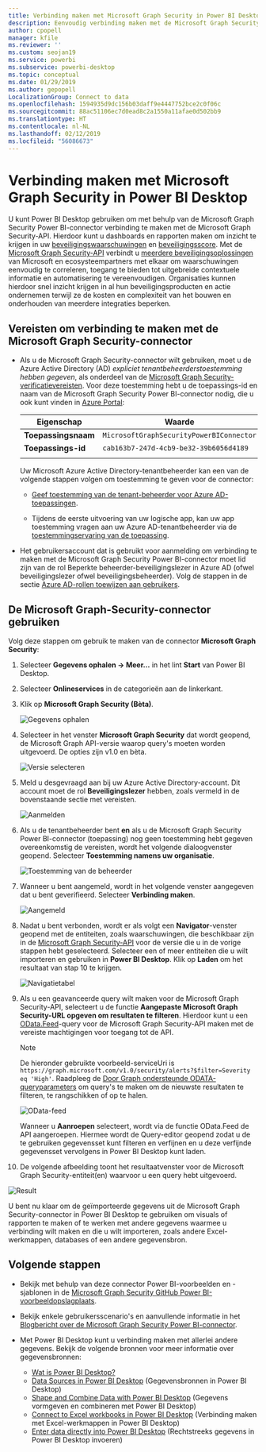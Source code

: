 ```yaml
---
title: Verbinding maken met Microsoft Graph Security in Power BI Desktop
description: Eenvoudig verbinding maken met de Microsoft Graph Security-API in Power BI Desktop
author: cpopell
manager: kfile
ms.reviewer: ''
ms.custom: seojan19
ms.service: powerbi
ms.subservice: powerbi-desktop
ms.topic: conceptual
ms.date: 01/29/2019
ms.author: gepopell
LocalizationGroup: Connect to data
ms.openlocfilehash: 1594935d9dc156b03daff9e4447752bce2c0f06c
ms.sourcegitcommit: 88ac51106ec7d0ead8c2a1550a11afae0d502bb9
ms.translationtype: HT
ms.contentlocale: nl-NL
ms.lasthandoff: 02/12/2019
ms.locfileid: "56086673"
---
```

# <a name="connect-to-microsoft-graph-security-in-power-bi-desktop"></a>Verbinding maken met Microsoft Graph Security in Power BI Desktop

U kunt Power BI Desktop gebruiken om met behulp van de Microsoft Graph Security Power BI-connector verbinding te maken met de Microsoft Graph Security-API. Hierdoor kunt u dashboards en rapporten maken om inzicht te krijgen in uw [beveiligingswaarschuwingen](https://docs.microsoft.com/graph/api/resources/alert?view=graph-rest-1.0) en [beveiligingsscore](https://docs.microsoft.com/graph/api/resources/securescores?view=graph-rest-beta). Met de [Microsoft Graph Security-API](https://aka.ms/graphsecuritydocs) verbindt u [meerdere beveiligingsoplossingen](https://aka.ms/graphsecurityalerts) van Microsoft en ecosysteempartners met elkaar om waarschuwingen eenvoudig te correleren, toegang te bieden tot uitgebreide contextuele informatie en automatisering te vereenvoudigen. Organisaties kunnen hierdoor snel inzicht krijgen in al hun beveiligingsproducten en actie ondernemen terwijl ze de kosten en complexiteit van het bouwen en onderhouden van meerdere integraties beperken.

## <a name="prerequisites-to-connect-with-the-microsoft-graph-security-connector"></a>Vereisten om verbinding te maken met de Microsoft Graph Security-connector

* Als u de Microsoft Graph Security-connector wilt gebruiken, moet u de Azure Active Directory (AD) *expliciet tenantbeheerderstoestemming hebben gegeven*, als onderdeel van de [Microsoft Graph Security-verificatievereisten](https://aka.ms/graphsecurityauth). Voor deze toestemming hebt u de toepassings-id en naam van de Microsoft Graph Security Power BI-connector nodig, die u ook kunt vinden in [Azure Portal](https://portal.azure.com):

   | Eigenschap | Waarde |
   |----------|-------|
   | **Toepassingsnaam** | `MicrosoftGraphSecurityPowerBIConnector` |
   | **Toepassings-id** | `cab163b7-247d-4cb9-be32-39b6056d4189` |
   |||

   Uw Microsoft Azure Active Directory-tenantbeheerder kan een van de volgende stappen volgen om toestemming te geven voor de connector:

   * [Geef toestemming van de tenant-beheerder voor Azure AD-toepassingen](https://docs.microsoft.com/azure/active-directory/develop/v2-permissions-and-consent).

   * Tijdens de eerste uitvoering van uw logische app, kan uw app toestemming vragen aan uw Azure AD-tenantbeheerder via de [toestemmingservaring van de toepassing](https://docs.microsoft.com/azure/active-directory/develop/application-consent-experience).
   
* Het gebruikersaccount dat is gebruikt voor aanmelding om verbinding te maken met de Microsoft Graph Security Power BI-connector moet lid zijn van de rol Beperkte beheerder-beveiligingslezer in Azure AD (ofwel beveiligingslezer ofwel beveiligingsbeheerder). Volg de stappen in de sectie [Azure AD-rollen toewijzen aan gebruikers](https://docs.microsoft.com/graph/security-authorization#assign-azure-ad-roles-to-users). 

## <a name="using-the-microsoft-graph-security-connector"></a>De Microsoft Graph-Security-connector gebruiken

Volg deze stappen om gebruik te maken van de connector **Microsoft Graph Security**:

1. Selecteer **Gegevens ophalen -> Meer...** in het lint **Start** van Power BI Desktop.
2. Selecteer **Onlineservices** in de categorieën aan de linkerkant.
3. Klik op **Microsoft Graph Security (Bèta)**.

    ![Gegevens ophalen](media/desktop-connect-graph-security/GetData.PNG)
    
4. Selecteer in het venster **Microsoft Graph Security** dat wordt geopend, de Microsoft Graph API-versie waarop query's moeten worden uitgevoerd. De opties zijn v1.0 en bèta.

    ![Versie selecteren](media/desktop-connect-graph-security/selectVersion.PNG)
    
5. Meld u desgevraagd aan bij uw Azure Active Directory-account. Dit account moet de rol **Beveiligingslezer** hebben, zoals vermeld in de bovenstaande sectie met vereisten.

    ![Aanmelden](media/desktop-connect-graph-security/SignIn.PNG)
    
6. Als u de tenantbeheerder bent **en** als u de Microsoft Graph Security Power BI-connector (toepassing) nog geen toestemming hebt gegeven overeenkomstig de vereisten, wordt het volgende dialoogvenster geopend. Selecteer **Toestemming namens uw organisatie**.

    ![Toestemming van de beheerder](media/desktop-connect-graph-security/AdminConsent.PNG)
    
7. Wanneer u bent aangemeld, wordt in het volgende venster aangegeven dat u bent geverifieerd. Selecteer **Verbinding maken**.

    ![Aangemeld](media/desktop-connect-graph-security/SignedIn.PNG)
    
8. Nadat u bent verbonden, wordt er als volgt een **Navigator**-venster geopend met de entiteiten, zoals waarschuwingen, die beschikbaar zijn in de [Microsoft Graph Security-API](https://aka.ms/graphsecuritydocs) voor de versie die u in de vorige stappen hebt geselecteerd. Selecteer een of meer entiteiten die u wilt importeren en gebruiken in **Power BI Desktop**. Klik op **Laden** om het resultaat van stap 10 te krijgen.

   ![Navigatietabel](media/desktop-connect-graph-security/NavTable.PNG)
    
9. Als u een geavanceerde query wilt maken voor de Microsoft Graph Security-API, selecteert u de functie **Aangepaste Microsoft Graph Security-URL opgeven om resultaten te filteren**. Hierdoor kunt u een [OData.Feed](https://docs.microsoft.com/power-bi/desktop-connect-odata)-query voor de Microsoft Graph Security-API maken met de vereiste machtigingen voor toegang tot de API.

   > [!NOTE]
   > De hieronder gebruikte voorbeeld-serviceUri is `https://graph.microsoft.com/v1.0/security/alerts?$filter=Severity eq 'High'`. Raadpleeg de [Door Graph ondersteunde ODATA-queryparameters](https://docs.microsoft.com/graph/query-parameters) om query's te maken om de nieuwste resultaten te filteren, te rangschikken of op te halen.

   ![OData-feed](media/desktop-connect-graph-security/ODataFeed.PNG)
    
   Wanneer u **Aanroepen** selecteert, wordt via de functie OData.Feed de API aangeroepen. Hiermee wordt de Query-editor geopend zodat u de te gebruiken gegevensset kunt filteren en verfijnen en u deze verfijnde gegevensset vervolgens in Power BI Desktop kunt laden.

10. De volgende afbeelding toont het resultaatvenster voor de Microsoft Graph Security-entiteit(en) waarvoor u een query hebt uitgevoerd.

   ![Result](media/desktop-connect-graph-security/Result.PNG)
    

U bent nu klaar om de geïmporteerde gegevens uit de Microsoft Graph Security-connector in Power BI Desktop te gebruiken om visuals of rapporten te maken of te werken met andere gegevens waarmee u verbinding wilt maken en die u wilt importeren, zoals andere Excel-werkmappen, databases of een andere gegevensbron.

## <a name="next-steps"></a>Volgende stappen
* Bekijk met behulp van deze connector Power BI-voorbeelden en -sjablonen in de [Microsoft Graph Security GitHub Power BI-voorbeeldopslagplaats](https://aka.ms/graphsecuritypowerbiconnectorsamples).

* Bekijk enkele gebruikersscenario's en aanvullende informatie in het [Blogbericht over de Microsoft Graph Security Power BI-connector](https://aka.ms/graphsecuritypowerbiconnectorblogpost).

* Met Power BI Desktop kunt u verbinding maken met allerlei andere gegevens. Bekijk de volgende bronnen voor meer informatie over gegevensbronnen:

    * [Wat is Power BI Desktop?](desktop-what-is-desktop.md)
    * [Data Sources in Power BI Desktop](desktop-data-sources.md) (Gegevensbronnen in Power BI Desktop)
    * [Shape and Combine Data with Power BI Desktop](desktop-shape-and-combine-data.md) (Gegevens vormgeven en combineren met Power BI Desktop)
    * [Connect to Excel workbooks in Power BI Desktop](desktop-connect-excel.md) (Verbinding maken met Excel-werkmappen in Power BI Desktop)
    * [Enter data directly into Power BI Desktop](desktop-enter-data-directly-into-desktop.md) (Rechtstreeks gegevens in Power BI Desktop invoeren)
